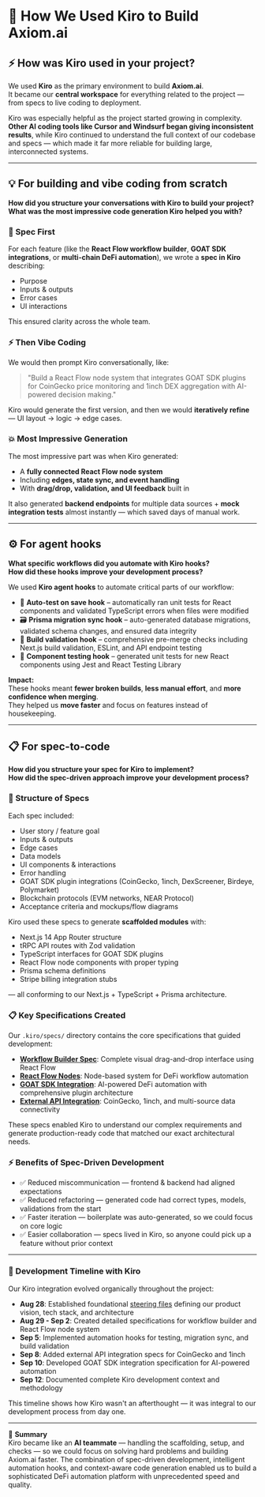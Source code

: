 # 🧠 How We Used Kiro to Build Axiom.ai

## ⚡ How was Kiro used in your project?
We used **Kiro** as the primary environment to build **Axiom.ai**.  
It became our **central workspace** for everything related to the project — from specs to live coding to deployment.

Kiro was especially helpful as the project started growing in complexity.  
**Other AI coding tools like Cursor and Windsurf began giving inconsistent results**, while Kiro continued to understand the full context of our codebase and specs — which made it far more reliable for building large, interconnected systems.

---

## 💡 For building and vibe coding from scratch
**How did you structure your conversations with Kiro to build your project?**  
**What was the most impressive code generation Kiro helped you with?**

### 📝 Spec First
For each feature (like the **React Flow workflow builder**, **GOAT SDK integrations**, or **multi-chain DeFi automation**), we wrote a **spec in Kiro** describing:

- Purpose  
- Inputs & outputs  
- Error cases  
- UI interactions  

This ensured clarity across the whole team.

### ⚡ Then Vibe Coding
We would then prompt Kiro conversationally, like:

> "Build a React Flow node system that integrates GOAT SDK plugins for CoinGecko price monitoring and 1inch DEX aggregation with AI-powered decision making."

Kiro would generate the first version, and then we would **iteratively refine** — UI layout → logic → edge cases.

### 💥 Most Impressive Generation
The most impressive part was when Kiro generated:

- A **fully connected React Flow node system**  
- Including **edges, state sync, and event handling**  
- With **drag/drop, validation, and UI feedback** built in

It also generated **backend endpoints** for multiple data sources + **mock integration tests** almost instantly — which saved days of manual work.

---

## ⚙️ For agent hooks
**What specific workflows did you automate with Kiro hooks?**  
**How did these hooks improve your development process?**

We used **Kiro agent hooks** to automate critical parts of our workflow:

- 🧪 **Auto-test on save hook** – automatically ran unit tests for React components and validated TypeScript errors when files were modified
- 🗃️ **Prisma migration sync hook** – auto-generated database migrations, validated schema changes, and ensured data integrity  
- 🚀 **Build validation hook** – comprehensive pre-merge checks including Next.js build validation, ESLint, and API endpoint testing
- 🧹 **Component testing hook** – generated unit tests for new React components using Jest and React Testing Library

**Impact:**  
These hooks meant **fewer broken builds**, **less manual effort**, and **more confidence when merging**.  
They helped us **move faster** and focus on features instead of housekeeping.

---

## 📋 For spec-to-code
**How did you structure your spec for Kiro to implement?**  
**How did the spec-driven approach improve your development process?**

### 🧩 Structure of Specs
Each spec included:

- User story / feature goal  
- Inputs & outputs  
- Edge cases  
- Data models  
- UI components & interactions  
- Error handling  
- GOAT SDK plugin integrations (CoinGecko, 1inch, DexScreener, Birdeye, Polymarket)
- Blockchain protocols (EVM networks, NEAR Protocol)  
- Acceptance criteria and mockups/flow diagrams

Kiro used these specs to generate **scaffolded modules** with:

- Next.js 14 App Router structure
- tRPC API routes with Zod validation
- TypeScript interfaces for GOAT SDK plugins
- React Flow node components with proper typing
- Prisma schema definitions
- Stripe billing integration stubs

— all conforming to our Next.js + TypeScript + Prisma architecture.

### 📋 Key Specifications Created
Our `.kiro/specs/` directory contains the core specifications that guided development:

- **[Workflow Builder Spec](/.kiro/specs/workflow-builder-spec.md)**: Complete visual drag-and-drop interface using React Flow
- **[React Flow Nodes](/.kiro/specs/react-flow-nodes.md)**: Node-based system for DeFi workflow automation 
- **[GOAT SDK Integration](/.kiro/specs/goat-sdk-integration.md)**: AI-powered DeFi automation with comprehensive plugin architecture
- **[External API Integration](/.kiro/specs/external-api-integration.md)**: CoinGecko, 1inch, and multi-source data connectivity

These specs enabled Kiro to understand our complex requirements and generate production-ready code that matched our exact architectural needs.

### ⚡ Benefits of Spec-Driven Development
- ✅ Reduced miscommunication — frontend & backend had aligned expectations  
- ✅ Reduced refactoring — generated code had correct types, models, validations from the start  
- ✅ Faster iteration — boilerplate was auto-generated, so we could focus on core logic  
- ✅ Easier collaboration — specs lived in Kiro, so anyone could pick up a feature without prior context

---

### 🎯 Development Timeline with Kiro

Our Kiro integration evolved organically throughout the project:

- **Aug 28**: Established foundational [steering files](/.kiro/steering/) defining our product vision, tech stack, and architecture
- **Aug 29 - Sep 2**: Created detailed specifications for workflow builder and React Flow node system
- **Sep 5**: Implemented automation hooks for testing, migration sync, and build validation
- **Sep 8**: Added external API integration specs for CoinGecko and 1inch
- **Sep 10**: Developed GOAT SDK integration specification for AI-powered automation
- **Sep 12**: Documented complete Kiro development context and methodology

This timeline shows how Kiro wasn't an afterthought — it was integral to our development process from day one.

---

📌 **Summary**  
Kiro became like an **AI teammate** — handling the scaffolding, setup, and checks — so we could focus on solving hard problems and building Axiom.ai faster. The combination of spec-driven development, intelligent automation hooks, and context-aware code generation enabled us to build a sophisticated DeFi automation platform with unprecedented speed and quality.
